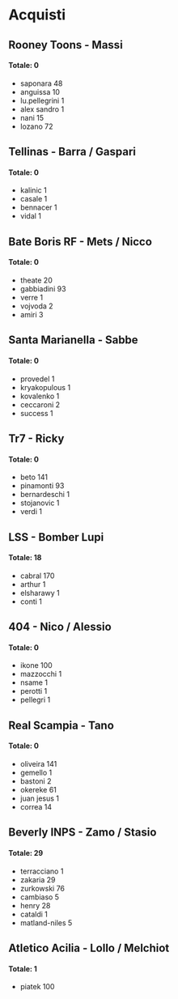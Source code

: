 <h1>Acquisti</h1>

<h2>Rooney Toons - Massi</h2>
<h4>Totale: 0</h4>
<ul>
  <li>saponara 48</li>
  <li>anguissa 10</li>
  <li>lu.pellegrini 1</li>
  <li>alex sandro 1</li>
  <li>nani 15</li>
  <li>lozano 72</li>
</ul>

<h2>Tellinas - Barra / Gaspari</h2>
<h4>Totale: 0</h4>
<ul>
  <li>kalinic 1</li>
  <li>casale 1</li>
  <li>bennacer 1</li>
  <li>vidal 1</li>
</ul>

<h2>Bate Boris RF - Mets / Nicco</h2>
<h4>Totale: 0</h4>
<ul>
  <li>theate 20</li>
  <li>gabbiadini 93</li>
  <li>verre 1</li>
  <li>vojvoda 2</li>
  <li>amiri 3</li>
</ul>

<h2>Santa Marianella - Sabbe</h2>
<h4>Totale: 0</h4>
<ul>
  <li>provedel 1</li>
  <li>kryakopulous 1</li>
  <li>kovalenko 1</li>
  <li>ceccaroni 2</li>
  <li>success 1</li>
</ul>

<h2>Tr7 - Ricky</h2>
<h4>Totale: 0</h4>
<ul>
  <li>beto 141</li>
  <li>pinamonti 93</li>
  <li>bernardeschi 1</li>
  <li>stojanovic 1</li>
  <li>verdi 1</li>
</ul>

<h2>LSS - Bomber Lupi</h2>
<h4>Totale: 18</h4>
<ul>
  <li>cabral 170</li>
  <li>arthur 1</li>
  <li>elsharawy 1</li>
  <li>conti 1</li>
</ul>

<h2>404 - Nico / Alessio</h2>
<h4>Totale: 0</h4>
<ul>
  <li>ikone 100</li>
  <li>mazzocchi 1</li>
  <li>nsame 1</li>
  <li>perotti 1</li>
  <li>pellegri 1</li>
</ul>

<h2>Real Scampia - Tano</h2>
<h4>Totale: 0</h4>
<ul>
  <li>oliveira 141</li>
  <li>gemello 1</li>
  <li>bastoni 2</li>
  <li>okereke 61</li>
  <li>juan jesus 1</li>
  <li>correa 14</li>
</ul>

<h2>Beverly INPS - Zamo / Stasio</h2>
<h4>Totale: 29</h4>
<ul>
  <li>terracciano 1</li>
  <li>zakaria 29</li>
  <li>zurkowski 76</li>
  <li>cambiaso 5</li>
  <li>henry 28</li>
  <li>cataldi 1</li>
  <li>matland-niles 5</li>
</ul>

<h2>Atletico Acilia - Lollo / Melchiot</h2>
<h4>Totale: 1</h4>
<ul>
  <li>piatek 100</li>
</ul>
